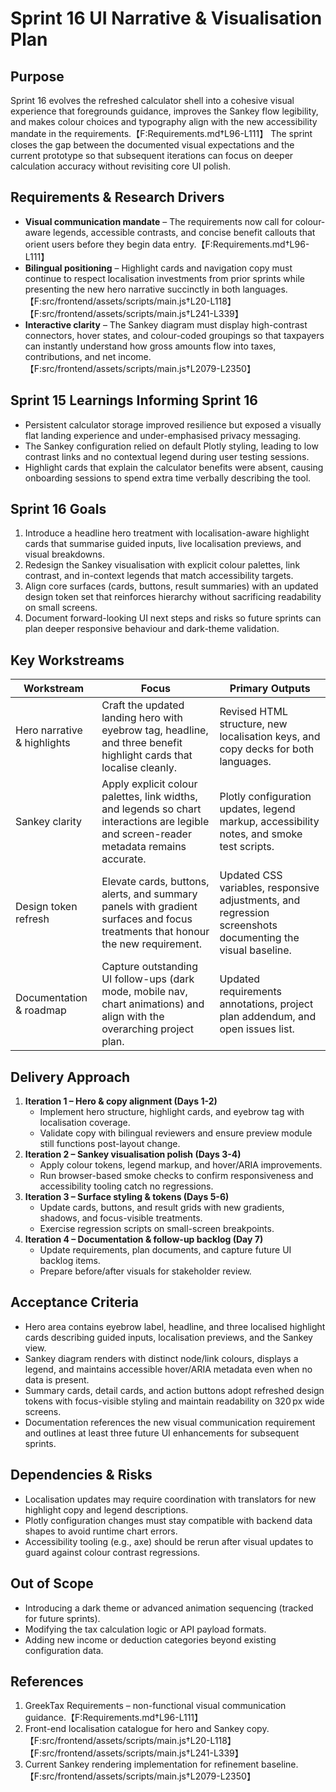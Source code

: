 # Sprint 16 UI Narrative & Visualisation Plan

## Purpose
Sprint 16 evolves the refreshed calculator shell into a cohesive visual
experience that foregrounds guidance, improves the Sankey flow legibility, and
makes colour choices and typography align with the new accessibility mandate in
the requirements.【F:Requirements.md†L96-L111】 The sprint closes the gap between
the documented visual expectations and the current prototype so that subsequent
iterations can focus on deeper calculation accuracy without revisiting core UI
polish.

## Requirements & Research Drivers
- **Visual communication mandate** – The requirements now call for colour-aware
  legends, accessible contrasts, and concise benefit callouts that orient users
  before they begin data entry.【F:Requirements.md†L96-L111】
- **Bilingual positioning** – Highlight cards and navigation copy must continue
  to respect localisation investments from prior sprints while presenting the
  new hero narrative succinctly in both languages.【F:src/frontend/assets/scripts/main.js†L20-L118】【F:src/frontend/assets/scripts/main.js†L241-L339】
- **Interactive clarity** – The Sankey diagram must display high-contrast
  connectors, hover states, and colour-coded groupings so that taxpayers can
  instantly understand how gross amounts flow into taxes, contributions, and net
  income.【F:src/frontend/assets/scripts/main.js†L2079-L2350】

## Sprint 15 Learnings Informing Sprint 16
- Persistent calculator storage improved resilience but exposed a visually flat
  landing experience and under-emphasised privacy messaging.
- The Sankey configuration relied on default Plotly styling, leading to low
  contrast links and no contextual legend during user testing sessions.
- Highlight cards that explain the calculator benefits were absent, causing
  onboarding sessions to spend extra time verbally describing the tool.

## Sprint 16 Goals
1. Introduce a headline hero treatment with localisation-aware highlight cards
   that summarise guided inputs, live localisation previews, and visual
   breakdowns.
2. Redesign the Sankey visualisation with explicit colour palettes, link
   contrast, and in-context legends that match accessibility targets.
3. Align core surfaces (cards, buttons, result summaries) with an updated design
   token set that reinforces hierarchy without sacrificing readability on small
   screens.
4. Document forward-looking UI next steps and risks so future sprints can plan
   deeper responsive behaviour and dark-theme validation.

## Key Workstreams
| Workstream | Focus | Primary Outputs |
| --- | --- | --- |
| Hero narrative & highlights | Craft the updated landing hero with eyebrow tag, headline, and three benefit highlight cards that localise cleanly. | Revised HTML structure, new localisation keys, and copy decks for both languages. |
| Sankey clarity | Apply explicit colour palettes, link widths, and legends so chart interactions are legible and screen-reader metadata remains accurate. | Plotly configuration updates, legend markup, accessibility notes, and smoke test scripts. |
| Design token refresh | Elevate cards, buttons, alerts, and summary panels with gradient surfaces and focus treatments that honour the new requirement. | Updated CSS variables, responsive adjustments, and regression screenshots documenting the visual baseline. |
| Documentation & roadmap | Capture outstanding UI follow-ups (dark mode, mobile nav, chart animations) and align with the overarching project plan. | Updated requirements annotations, project plan addendum, and open issues list. |

## Delivery Approach
1. **Iteration 1 – Hero & copy alignment (Days 1-2)**
   - Implement hero structure, highlight cards, and eyebrow tag with localisation
     coverage.
   - Validate copy with bilingual reviewers and ensure preview module still
     functions post-layout change.
2. **Iteration 2 – Sankey visualisation polish (Days 3-4)**
   - Apply colour tokens, legend markup, and hover/ARIA improvements.
   - Run browser-based smoke checks to confirm responsiveness and accessibility
     tooling catch no regressions.
3. **Iteration 3 – Surface styling & tokens (Days 5-6)**
   - Update cards, buttons, and result grids with new gradients, shadows, and
     focus-visible treatments.
   - Exercise regression scripts on small-screen breakpoints.
4. **Iteration 4 – Documentation & follow-up backlog (Day 7)**
   - Update requirements, plan documents, and capture future UI backlog items.
   - Prepare before/after visuals for stakeholder review.

## Acceptance Criteria
- Hero area contains eyebrow label, headline, and three localised highlight
  cards describing guided inputs, localisation previews, and the Sankey view.
- Sankey diagram renders with distinct node/link colours, displays a legend, and
  maintains accessible hover/ARIA metadata even when no data is present.
- Summary cards, detail cards, and action buttons adopt refreshed design tokens
  with focus-visible styling and maintain readability on 320 px wide screens.
- Documentation references the new visual communication requirement and outlines
  at least three future UI enhancements for subsequent sprints.

## Dependencies & Risks
- Localisation updates may require coordination with translators for new highlight
  copy and legend descriptions.
- Plotly configuration changes must stay compatible with backend data shapes to
  avoid runtime chart errors.
- Accessibility tooling (e.g., axe) should be rerun after visual updates to guard
  against colour contrast regressions.

## Out of Scope
- Introducing a dark theme or advanced animation sequencing (tracked for future
  sprints).
- Modifying the tax calculation logic or API payload formats.
- Adding new income or deduction categories beyond existing configuration data.

## References
1. GreekTax Requirements – non-functional visual communication guidance.【F:Requirements.md†L96-L111】
2. Front-end localisation catalogue for hero and Sankey copy.【F:src/frontend/assets/scripts/main.js†L20-L118】【F:src/frontend/assets/scripts/main.js†L241-L339】
3. Current Sankey rendering implementation for refinement baseline.【F:src/frontend/assets/scripts/main.js†L2079-L2350】
